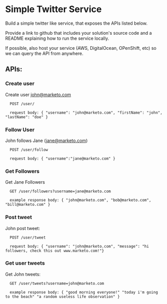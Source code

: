 # Simple Twitter Service

Build a simple twitter like service, that exposes the APIs listed below.

Provide a link to github that includes your solution's source code and a README explaining how to run the service locally. 

If possible, also host your service (AWS, DigitalOcean, OPenShift, etc) so we can query the API from anywhere. 

## APIs:

### Create user
Create user john@marketo.com
    
      POST /user/

      request body: { "username": "john@marketo.com", "firstName": "john", "lastName": "doe" }

### Follow User
John follows Jane (jane@marketo.com)

      POST /user/follow

      request body: { "username":"jane@marketo.com" }

### Get Followers
Get Jane Followers

      GET /user/followers?username=jane@marketo.com

      example response body: { "john@marketo.com", "bob@marketo.com", "bill@marketo.com" }

### Post tweet
John post tweet:

      POST /user/tweet

      request body: { "username": "john@marketo.com", "message": "hi followers, check this out www.marketo.com!"}

### Get user tweets
Get John tweets:
 
      GET /user/tweets?username=john@marketo.com

      example response body: { "good morning everyone!" "today i'm going to the beach" "a random useless life observation" } 

